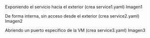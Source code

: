 Exponiendo el servicio hacia el exterior (crea service1.yaml)
Imagen1

De forma interna, sin acceso desde el exterior (crea service2.yaml)
Imagen2

Abriendo un puerto especifico de la VM (crea service3.yaml)
Imagen3